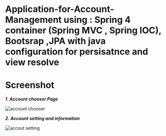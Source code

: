 # Application-for-Account-Management using : Spring 4 container (Spring MVC , Spring IOC), Bootsrap ,JPA with java configuration for persisatnce and view resolve
# **Screenshot**

**_1. Account chooser Page_** 

![account chooser](https://user-images.githubusercontent.com/17427223/31104290-70ea6284-a7dc-11e7-89a5-122bb7195a9c.png)


**_2. Account setting and information_**


![accout setting](https://user-images.githubusercontent.com/17427223/31104293-74b5cef8-a7dc-11e7-9404-0001885ec34e.png)
